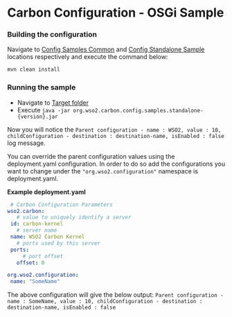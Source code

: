 # Carbon Configuration - OSGi Sample

### Building the configuration

Navigate to [Config Samples Common](../org.wso2.carbon.config.samples.common)
and [Config Standalone Sample](/) locations respectively and execute the command
below:

```bash
mvn clean install
```

### Running the sample

* Navigate to [Target folder](/target)
* Execute `java -jar org.wso2.carbon.config.samples.standalone-{version}.jar 
`

Now you will notice the `Parent configuration - name : WSO2, value : 10, childConfiguration - destination : destination-name, isEnabled : false` 
log message.
 
 You can override the parent configuration values using the deployment.yaml configuration.
 In order to do so add the configurations you want to change under the `"org.wso2.configuration"`
 namespace is deployment.yaml.
 
 **Example deployment.yaml**
 
 ```yaml
  # Carbon Configuration Parameters
wso2.carbon:
    # value to uniquely identify a server
  id: carbon-kernel
    # server name
  name: WSO2 Carbon Kernel
    # ports used by this server
  ports:
      # port offset
    offset: 0

org.wso2.configuration:
  name: "SomeName"
```

The above configuration will give the below output:
`Parent configuration - name : SomeName, value : 10, childConfiguration - destination : destination-name, isEnabled : false`